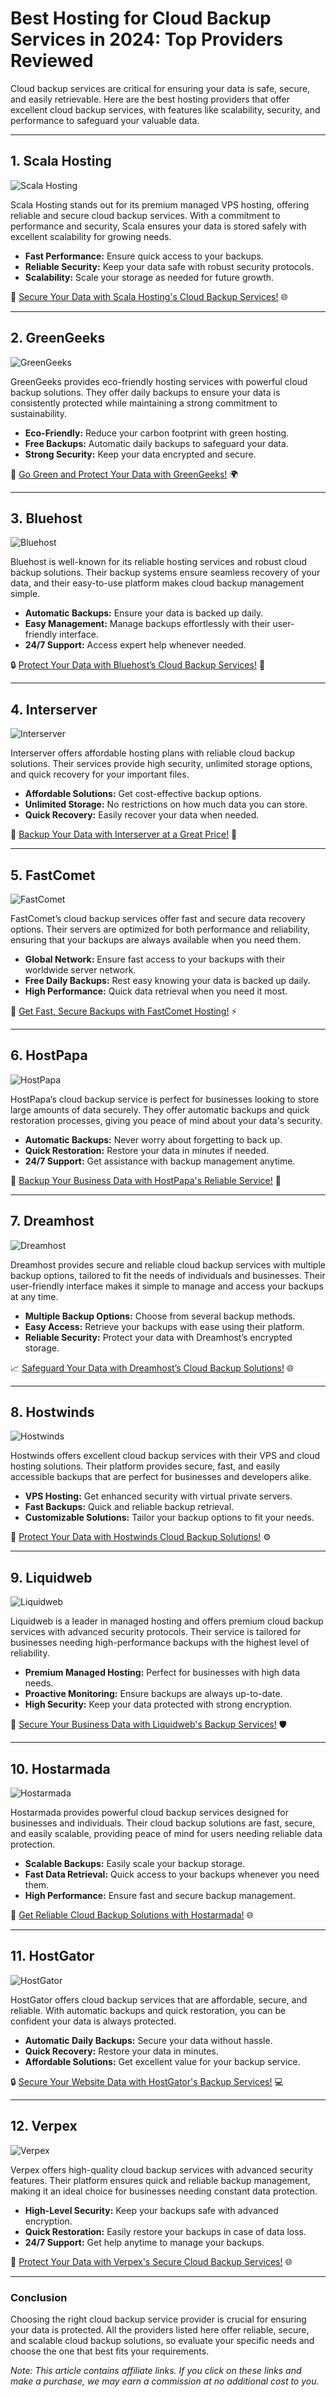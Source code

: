 # Best Hosting for Cloud Backup Services in 2024: Top Providers Reviewed

Cloud backup services are critical for ensuring your data is safe, secure, and easily retrievable. Here are the best hosting providers that offer excellent cloud backup services, with features like scalability, security, and performance to safeguard your valuable data.

---

## 1. Scala Hosting

![Scala Hosting](https://i.imgur.com/uJ5JIK3.png "Scala Web Hosting")

Scala Hosting stands out for its premium managed VPS hosting, offering reliable and secure cloud backup services. With a commitment to performance and security, Scala ensures your data is stored safely with excellent scalability for growing needs.

- **Fast Performance:** Ensure quick access to your backups.
- **Reliable Security:** Keep your data safe with robust security protocols.
- **Scalability:** Scale your storage as needed for future growth.

🚀 [Secure Your Data with Scala Hosting's Cloud Backup Services!](https://snipitx.com/scala-jy) 🌐

---

## 2. GreenGeeks

![GreenGeeks](https://i.imgur.com/eEwuntu.jpg "GreenGeeks Hosting")

GreenGeeks provides eco-friendly hosting services with powerful cloud backup solutions. They offer daily backups to ensure your data is consistently protected while maintaining a strong commitment to sustainability.

- **Eco-Friendly:** Reduce your carbon footprint with green hosting.
- **Free Backups:** Automatic daily backups to safeguard your data.
- **Strong Security:** Keep your data encrypted and secure.

🌿 [Go Green and Protect Your Data with GreenGeeks!](https://snipitx.com/greengeeks-jy) 🌍

---

## 3. Bluehost

![Bluehost](https://i.imgur.com/PasFF9E.jpeg "Bluehost Hosting")

Bluehost is well-known for its reliable hosting services and robust cloud backup solutions. Their backup systems ensure seamless recovery of your data, and their easy-to-use platform makes cloud backup management simple.

- **Automatic Backups:** Ensure your data is backed up daily.
- **Easy Management:** Manage backups effortlessly with their user-friendly interface.
- **24/7 Support:** Access expert help whenever needed.

🔒 [Protect Your Data with Bluehost’s Cloud Backup Services!](https://snipitx.com/bluehost-jy) 🔐

---

## 4. Interserver

![Interserver](https://i.imgur.com/OM5dOEW.jpeg "Interserver Hosting")

Interserver offers affordable hosting plans with reliable cloud backup solutions. Their services provide high security, unlimited storage options, and quick recovery for your important files.

- **Affordable Solutions:** Get cost-effective backup options.
- **Unlimited Storage:** No restrictions on how much data you can store.
- **Quick Recovery:** Easily recover your data when needed.

💸 [Backup Your Data with Interserver at a Great Price!](https://snipitx.com/interserver-jy) 💾

---

## 5. FastComet

![FastComet](https://i.imgur.com/7qgXuWp.png "FastComet Hosting")

FastComet’s cloud backup services offer fast and secure data recovery options. Their servers are optimized for both performance and reliability, ensuring that your backups are always available when you need them.

- **Global Network:** Ensure fast access to your backups with their worldwide server network.
- **Free Daily Backups:** Rest easy knowing your data is backed up daily.
- **High Performance:** Quick data retrieval when you need it most.

🚀 [Get Fast, Secure Backups with FastComet Hosting!](https://snipitx.com/fastcomet-jy) ⚡

---

## 6. HostPapa

![HostPapa](https://i.imgur.com/ouDTkvl.jpeg "HostPapa Hosting")

HostPapa’s cloud backup service is perfect for businesses looking to store large amounts of data securely. They offer automatic backups and quick restoration processes, giving you peace of mind about your data's security.

- **Automatic Backups:** Never worry about forgetting to back up.
- **Quick Restoration:** Restore your data in minutes if needed.
- **24/7 Support:** Get assistance with backup management anytime.

🌟 [Backup Your Business Data with HostPapa's Reliable Service!](https://snipitx.com/hostpapa-jy) 💼

---

## 7. Dreamhost

![Dreamhost](https://i.imgur.com/rXIg8ip.jpeg "Dreamhost Hosting")

Dreamhost provides secure and reliable cloud backup services with multiple backup options, tailored to fit the needs of individuals and businesses. Their user-friendly interface makes it simple to manage and access your backups at any time.

- **Multiple Backup Options:** Choose from several backup methods.
- **Easy Access:** Retrieve your backups with ease using their platform.
- **Reliable Security:** Protect your data with Dreamhost’s encrypted storage.

📈 [Safeguard Your Data with Dreamhost’s Cloud Backup Solutions!](https://snipitx.com/dreamhost-jy) 🌐

---

## 8. Hostwinds

![Hostwinds](https://i.imgur.com/53aSNXx.jpeg "Hostwinds Hosting")

Hostwinds offers excellent cloud backup services with their VPS and cloud hosting solutions. Their platform provides secure, fast, and easily accessible backups that are perfect for businesses and developers alike.

- **VPS Hosting:** Get enhanced security with virtual private servers.
- **Fast Backups:** Quick and reliable backup retrieval.
- **Customizable Solutions:** Tailor your backup options to fit your needs.

🔧 [Protect Your Data with Hostwinds Cloud Backup Solutions!](https://snipitx.com/hostwinds-jy) ⚙️

---

## 9. Liquidweb

![Liquidweb](https://i.imgur.com/4IvT9SC.jpeg "Liquidweb Hosting")

Liquidweb is a leader in managed hosting and offers premium cloud backup services with advanced security protocols. Their service is tailored for businesses needing high-performance backups with the highest level of reliability.

- **Premium Managed Hosting:** Perfect for businesses with high data needs.
- **Proactive Monitoring:** Ensure backups are always up-to-date.
- **High Security:** Keep your data protected with strong encryption.

🚀 [Secure Your Business Data with Liquidweb's Backup Services!](https://snipitx.com/liquidweb-jy) 🛡️

---

## 10. Hostarmada

![Hostarmada](https://i.imgur.com/KFbdf3o.jpeg "Hostarmada Hosting")

Hostarmada provides powerful cloud backup services designed for businesses and individuals. Their cloud backup solutions are fast, secure, and easily scalable, providing peace of mind for users needing reliable data protection.

- **Scalable Backups:** Easily scale your backup storage.
- **Fast Data Retrieval:** Quick access to your backups whenever you need them.
- **High Performance:** Ensure fast and secure backup management.

🚀 [Get Reliable Cloud Backup Solutions with Hostarmada!](https://snipitx.com/hostarmada-jy) 🌐

---

## 11. HostGator

![HostGator](https://i.imgur.com/BcVkH57.jpeg "Hostgator Hosting")

HostGator offers cloud backup services that are affordable, secure, and reliable. With automatic backups and quick restoration, you can be confident your data is always protected.

- **Automatic Daily Backups:** Secure your data without hassle.
- **Quick Recovery:** Restore your data in minutes.
- **Affordable Solutions:** Get excellent value for your backup service.

🔒 [Secure Your Website Data with HostGator's Backup Services!](https://snipitx.com/hostgator-jy) 💻

---

## 12. Verpex

![Verpex](https://i.imgur.com/6x5LhiS.jpeg "Verpex Hosting")

Verpex offers high-quality cloud backup services with advanced security features. Their platform ensures quick and reliable backup management, making it an ideal choice for businesses needing constant data protection.

- **High-Level Security:** Keep your backups safe with advanced encryption.
- **Quick Restoration:** Easily restore your backups in case of data loss.
- **24/7 Support:** Get help anytime to manage your backups.

🔑 [Protect Your Data with Verpex's Secure Cloud Backup Services!](https://snipitx.com/verpex-jy) 🌐

---

### Conclusion

Choosing the right cloud backup service provider is crucial for ensuring your data is protected. All the providers listed here offer reliable, secure, and scalable cloud backup solutions, so evaluate your specific needs and choose the one that best fits your requirements.

*Note: This article contains affiliate links. If you click on these links and make a purchase, we may earn a commission at no additional cost to you.*
